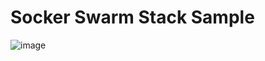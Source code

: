 # Socker Swarm Stack Sample

![image](https://github.com/arianariamehr/docker-swarm-stack-sample/assets/130653489/93c52077-f768-46df-8155-7058d855eeff)
